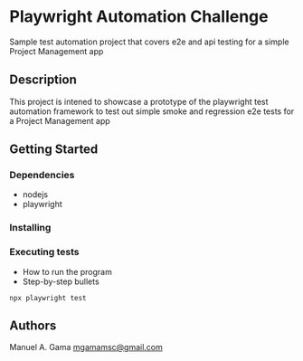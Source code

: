 # Playwright Automation Challenge

Sample test automation project that covers e2e and api testing for a simple Project Management app

## Description

This project is intened to showcase a prototype of the playwright test automation framework to test out simple smoke and regression e2e tests for a Project Management app

## Getting Started

### Dependencies

* nodejs
* playwright

### Installing


### Executing tests

* How to run the program
* Step-by-step bullets
```
npx playwright test
```

## Authors

Manuel A. Gama
mgamamsc@gmail.com
